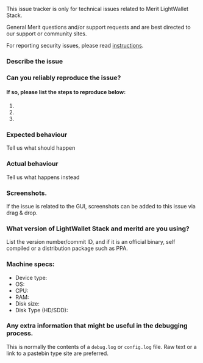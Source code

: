 <!--- Remove sections that do not apply -->

This issue tracker is only for technical issues related to Merit LightWallet Stack.

General Merit questions and/or support requests and are best directed to our support or community sites.

For reporting security issues, please read [instructions](#).

### Describe the issue

### Can you reliably reproduce the issue?
#### If so, please list the steps to reproduce below:
1.
2.
3.

### Expected behaviour
Tell us what should happen

### Actual behaviour
Tell us what happens instead

### Screenshots.
If the issue is related to the GUI, screenshots can be added to this issue via drag & drop.

### What version of LightWallet Stack and meritd are you using?
List the version number/commit ID, and if it is an official binary, self compiled or a distribution package such as PPA.

### Machine specs:
- Device type:
- OS:
- CPU:
- RAM:
- Disk size:
- Disk Type (HD/SDD):

### Any extra information that might be useful in the debugging process.
This is normally the contents of a `debug.log` or `config.log` file. Raw text or a link to a pastebin type site are preferred.